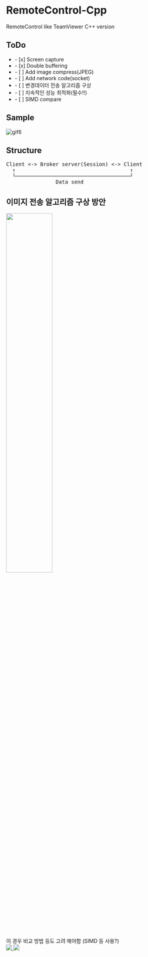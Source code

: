 # RemoteControl-Cpp
RemoteControl like TeamViewer C++ version


## ToDo

<p>
  <ul> 
    <li>- [x] Screen capture</li>    
    <li>- [x] Double buffering</li>
    <li>- [ ] Add image compress(JPEG)</li>    
    <li>- [ ] Add network code(socket)</li>
    <li>- [ ] 변경데이터 전송 알고리즘 구상</li>
    <li>- [ ] 지속적인 성능 최적화(필수!!)</li>
    <li>- [ ] SIMD compare </li>
  </ul>
</p>

## Sample
![gif6](https://user-images.githubusercontent.com/19161231/50547144-9a3f6c00-0c77-11e9-90c4-f5cca7644c9b.gif)


## Structure
<pre>
Client <-> Broker server(Session) <-> Client
  ↑                                     ↑
  └─────────────────────────────────────┘
                Data send
</pre>

## 이미지 전송 알고리즘 구상 방안

<p>
  <img src="https://user-images.githubusercontent.com/19161231/48710631-5440c280-ec4c-11e8-9808-39203fa8d10b.png" width="50%">
</p>
이 경우 비교 방법 등도 고려 해야함 (SIMD 등 사용?)


</br> 
<a href="mailto:dydtjr1994@gmail.com" target="_blank">
  <img src="https://img.shields.io/badge/E--mail-Yongseok%20choi-yellow.svg">
</a>
<a href="https://blog.naver.com/cys_star" target="_blank">
  <img src="https://img.shields.io/badge/Blog-cys__star%27s%20Blog-blue.svg">
</a>

